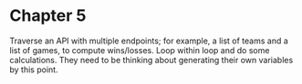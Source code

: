 # Chapter 5 

Traverse an API with multiple endpoints; for example, a list of teams and a list of games, to compute wins/losses.  Loop within loop and do some calculations.  They need to be thinking about generating their own variables by this point.
